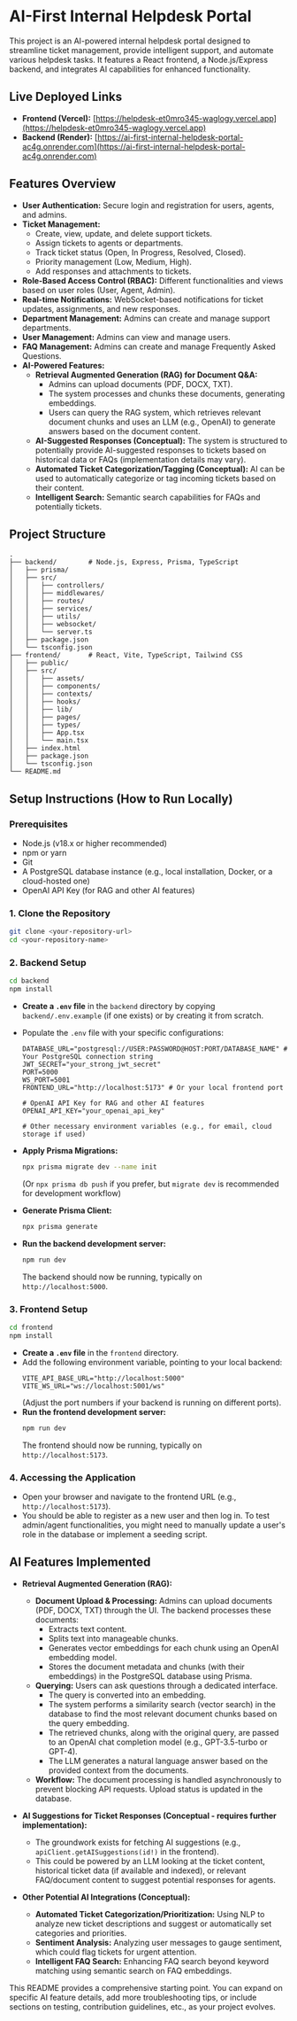 # AI-First Internal Helpdesk Portal

This project is an AI-powered internal helpdesk portal designed to streamline ticket management, provide intelligent support, and automate various helpdesk tasks. It features a React frontend, a Node.js/Express backend, and integrates AI capabilities for enhanced functionality.

## Live Deployed Links

- **Frontend (Vercel):** [https://helpdesk-et0mro345-waglogy.vercel.app](https://helpdesk-et0mro345-waglogy.vercel.app)
- **Backend (Render):** [https://ai-first-internal-helpdesk-portal-ac4g.onrender.com](https://ai-first-internal-helpdesk-portal-ac4g.onrender.com)

## Features Overview

- **User Authentication:** Secure login and registration for users, agents, and admins.
- **Ticket Management:**
  - Create, view, update, and delete support tickets.
  - Assign tickets to agents or departments.
  - Track ticket status (Open, In Progress, Resolved, Closed).
  - Priority management (Low, Medium, High).
  - Add responses and attachments to tickets.
- **Role-Based Access Control (RBAC):** Different functionalities and views based on user roles (User, Agent, Admin).
- **Real-time Notifications:** WebSocket-based notifications for ticket updates, assignments, and new responses.
- **Department Management:** Admins can create and manage support departments.
- **User Management:** Admins can view and manage users.
- **FAQ Management:** Admins can create and manage Frequently Asked Questions.
- **AI-Powered Features:**
  - **Retrieval Augmented Generation (RAG) for Document Q&A:**
    - Admins can upload documents (PDF, DOCX, TXT).
    - The system processes and chunks these documents, generating embeddings.
    - Users can query the RAG system, which retrieves relevant document chunks and uses an LLM (e.g., OpenAI) to generate answers based on the document content.
  - **AI-Suggested Responses (Conceptual):** The system is structured to potentially provide AI-suggested responses to tickets based on historical data or FAQs (implementation details may vary).
  - **Automated Ticket Categorization/Tagging (Conceptual):** AI can be used to automatically categorize or tag incoming tickets based on their content.
  - **Intelligent Search:** Semantic search capabilities for FAQs and potentially tickets.

## Project Structure

```
.
├── backend/        # Node.js, Express, Prisma, TypeScript
│   ├── prisma/
│   ├── src/
│   │   ├── controllers/
│   │   ├── middlewares/
│   │   ├── routes/
│   │   ├── services/
│   │   ├── utils/
│   │   ├── websocket/
│   │   └── server.ts
│   ├── package.json
│   └── tsconfig.json
├── frontend/       # React, Vite, TypeScript, Tailwind CSS
│   ├── public/
│   ├── src/
│   │   ├── assets/
│   │   ├── components/
│   │   ├── contexts/
│   │   ├── hooks/
│   │   ├── lib/
│   │   ├── pages/
│   │   ├── types/
│   │   ├── App.tsx
│   │   └── main.tsx
│   ├── index.html
│   ├── package.json
│   └── tsconfig.json
└── README.md
```

## Setup Instructions (How to Run Locally)

### Prerequisites

- Node.js (v18.x or higher recommended)
- npm or yarn
- Git
- A PostgreSQL database instance (e.g., local installation, Docker, or a cloud-hosted one)
- OpenAI API Key (for RAG and other AI features)

### 1. Clone the Repository

```bash
git clone <your-repository-url>
cd <your-repository-name>
```

### 2. Backend Setup

```bash
cd backend
npm install
```

- **Create a `.env` file** in the `backend` directory by copying `backend/.env.example` (if one exists) or by creating it from scratch.
- Populate the `.env` file with your specific configurations:

  ```env
  DATABASE_URL="postgresql://USER:PASSWORD@HOST:PORT/DATABASE_NAME" # Your PostgreSQL connection string
  JWT_SECRET="your_strong_jwt_secret"
  PORT=5000
  WS_PORT=5001
  FRONTEND_URL="http://localhost:5173" # Or your local frontend port

  # OpenAI API Key for RAG and other AI features
  OPENAI_API_KEY="your_openai_api_key"

  # Other necessary environment variables (e.g., for email, cloud storage if used)
  ```

- **Apply Prisma Migrations:**
  ```bash
  npx prisma migrate dev --name init
  ```
  (Or `npx prisma db push` if you prefer, but `migrate dev` is recommended for development workflow)
- **Generate Prisma Client:**
  ```bash
  npx prisma generate
  ```
- **Run the backend development server:**
  ```bash
  npm run dev
  ```
  The backend should now be running, typically on `http://localhost:5000`.

### 3. Frontend Setup

```bash
cd frontend
npm install
```

- **Create a `.env` file** in the `frontend` directory.
- Add the following environment variable, pointing to your local backend:
  ```env
  VITE_API_BASE_URL="http://localhost:5000"
  VITE_WS_URL="ws://localhost:5001/ws"
  ```
  (Adjust the port numbers if your backend is running on different ports).
- **Run the frontend development server:**
  ```bash
  npm run dev
  ```
  The frontend should now be running, typically on `http://localhost:5173`.

### 4. Accessing the Application

- Open your browser and navigate to the frontend URL (e.g., `http://localhost:5173`).
- You should be able to register as a new user and then log in. To test admin/agent functionalities, you might need to manually update a user's role in the database or implement a seeding script.

## AI Features Implemented

- **Retrieval Augmented Generation (RAG):**

  - **Document Upload & Processing:** Admins can upload documents (PDF, DOCX, TXT) through the UI. The backend processes these documents:
    - Extracts text content.
    - Splits text into manageable chunks.
    - Generates vector embeddings for each chunk using an OpenAI embedding model.
    - Stores the document metadata and chunks (with their embeddings) in the PostgreSQL database using Prisma.
  - **Querying:** Users can ask questions through a dedicated interface.
    - The query is converted into an embedding.
    - The system performs a similarity search (vector search) in the database to find the most relevant document chunks based on the query embedding.
    - The retrieved chunks, along with the original query, are passed to an OpenAI chat completion model (e.g., GPT-3.5-turbo or GPT-4).
    - The LLM generates a natural language answer based on the provided context from the documents.
  - **Workflow:** The document processing is handled asynchronously to prevent blocking API requests. Upload status is updated in the database.

- **AI Suggestions for Ticket Responses (Conceptual - requires further implementation):**

  - The groundwork exists for fetching AI suggestions (e.g., `apiClient.getAISuggestions(id!)` in the frontend).
  - This could be powered by an LLM looking at the ticket content, historical ticket data (if available and indexed), or relevant FAQ/document content to suggest potential responses for agents.

- **Other Potential AI Integrations (Conceptual):**
  - **Automated Ticket Categorization/Prioritization:** Using NLP to analyze new ticket descriptions and suggest or automatically set categories and priorities.
  - **Sentiment Analysis:** Analyzing user messages to gauge sentiment, which could flag tickets for urgent attention.
  - **Intelligent FAQ Search:** Enhancing FAQ search beyond keyword matching using semantic search on FAQ embeddings.

This README provides a comprehensive starting point. You can expand on specific AI feature details, add more troubleshooting tips, or include sections on testing, contribution guidelines, etc., as your project evolves.
